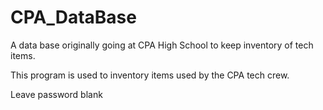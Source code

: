 # CPA_DataBase
A data base originally going at CPA High School to keep inventory of tech items.

This program is used to inventory items used by the CPA tech crew.

Leave password blank
